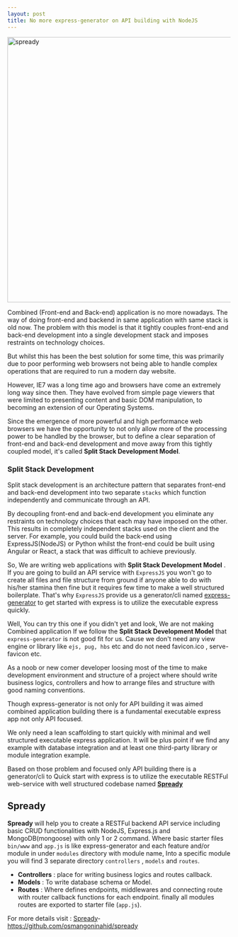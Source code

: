 ```yaml
---
layout: post
title: No more express-generator on API building with NodeJS
---
```



<img src="https://user-images.githubusercontent.com/6789760/37593802-7b1d071c-2b9d-11e8-9e5d-c0d778fa56dc.jpg" alt="spready" style="width: 600px;"/>

Combined (Front-end and Back-end) application is no more nowadays. The way of doing front-end and backend in same application with same stack is old now. The problem with this model is that it tightly couples front-end and back-end development into a single development stack and imposes restraints on technology choices.

But whilst this has been the best solution for some time, this was primarily due to poor performing web browsers not being able to handle complex operations that are required to run a modern day website.

However, IE7 was a long time ago and browsers have come an extremely long way since then. They have evolved from simple page viewers that were limited to presenting content and basic DOM manipulation, to becoming an extension of our Operating Systems.

Since the emergence of more powerful and high performance web browsers we have the opportunity to not only allow more of the processing power to be handled by the browser, but to define a clear separation of front-end and back-end development and move away from this tightly coupled model, it's called **Split Stack Development Model**.

### Split Stack Development

Split stack development is an architecture pattern that separates front-end and back-end development into two separate `stacks` which function independently and communicate through an API.

By decoupling front-end and back-end development you eliminate any restraints on technology choices that each may have imposed on the other. This results in completely independent stacks used on the client and the server. For example, you could build the back-end using ExpressJS(NodeJS) or Python whilst the front-end could be built using Angular or React, a stack that was difficult to achieve previously.

So, We are writing web applications with **Split Stack Development Model** . If you are going to build an API service with `ExpressJS` you won't go to create all files and file structure from ground if anyone able to do with his/her stamina then fine but it requires few time to make a well structured boilerplate. That's why `ExpressJS` provide us a generator/cli named [express-generator](https://www.npmjs.com/package/express-generator) to get started with express is to utilize the executable express quickly.

Well, You can try this one if you didn't yet and look, We are not making Combined application If we follow the **Split Stack Development Model** that `express-generator` is not good fit for us. Cause we don't need any view engine or library like `ejs, pug, hbs` etc and do not need favicon.ico , serve-favicon etc.

As a noob or new comer developer loosing most of the time to make development environment and structure of a project where should write business logics, controllers and how to arrange files and structure with good naming conventions.

Though express-generator is not only for API building it was aimed combined application building there is a fundamental executable express app not only API focused.

We only need a lean scaffolding to start quickly with minimal and well structured executable express application. It will be plus point if we find any example with database integration and at least one third-party library or module integration example.

Based on those problem and focused only API building there is a generator/cli to Quick start with express is to utilize the executable RESTFul web-service with well structured codebase named **[Spready](https://www.npmjs.com/package/spready)**

## Spready

**Spready** will help you to create a RESTFul backend API service including basic CRUD functionalities with NodeJS, Express.js and MongoDB(mongoose) with only 1 or 2 command. Where basic starter files `bin/www` and `app.js` is like express-generator and each feature and/or module in under `modules` directory with module name, Into a specific module you will find 3 separate directory `controllers` , `models` and `routes`.

* **Controllers** : place for writing business logics and routes callback.
* **Models** : To write database schema or Model.
* **Routes** : Where defines endpoints, middlewares and connecting route with router callback functions for each endpoint. finally all modules routes are exported to starter file (`app.js`).

For more details visit :
[Spready](https://github.com/osmangoninahid/spready)-https://github.com/osmangoninahid/spready